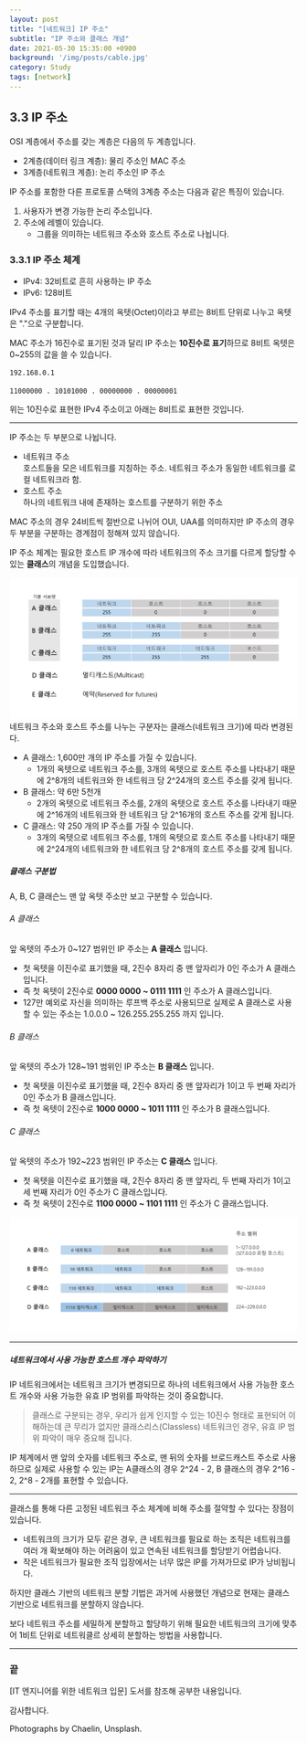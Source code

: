 ```yaml
---
layout: post
title: "[네트워크] IP 주소"
subtitle: "IP 주소와 클래스 개념"
date: 2021-05-30 15:35:00 +0900
background: '/img/posts/cable.jpg'
category: Study
tags: [network]
---
```

## 3.3 IP 주소
OSI 계층에서 주소를 갖는 계층은 다음의 두 계층입니다.

* 2계층(데이터 링크 계층): 물리 주소인 MAC 주소
* 3계층(네트워크 계층): 논리 주소인 IP 주소

IP 주소를 포함한 다른 프로토콜 스택의 3계층 주소는 다음과 같은 특징이 있습니다.

1. 사용자가 변경 가능한 논리 주소입니다.
2. 주소에 레벨이 있습니다. 
    * 그룹을 의미하는 네트워크 주소와 호스트 주소로 나뉩니다.

### 3.3.1 IP 주소 체계
* IPv4: 32비트로 흔히 사용하는 IP 주소
* IPv6: 128비트

IPv4 주소를 표기할 때는 4개의 옥텟(Octet)이라고 부르는 8비트 단위로 나누고 옥텟은 "."으로 구분합니다.

MAC 주소가 16진수로 표기된 것과 달리 IP 주소는 **10진수로 표기**하므로 8비트 옥텟은 0~255의 값을 쓸 수 있습니다.

```
192.168.0.1

11000000 . 10101000 . 00000000 . 00000001
```

위는 10진수로 표현한 IPv4 주소이고 아래는 8비트로 표현한 것입니다.

*****

IP 주소는 두 부분으로 나뉩니다.

* 네트워크 주소   
    호스트들을 모은 네트워크를 지칭하는 주소. 네트워크 주소가 동일한 네트워크를 로컬 네트워크라 함.
* 호스트 주소   
    하나의 네트워크 내에 존재하는 호스트를 구분하기 위한 주소

MAC 주소의 경우 24비트씩 절반으로 나뉘어 OUI, UAA를 의미하지만 IP 주소의 경우 두 부분을 구분하는 경계점이 정해져 있지 않습니다.

IP 주소 체계는 필요한 호스트 IP 개수에 따라 네트워크의 주소 크기를 다르게 할당할 수 있는 **클래스**의 개념을 도입했습니다.

<img class="img-fluid" src="/img/posts/inPost/ip address-01.png">
<span class="caption text-muted">네트워크 주소와 호스트 주소를 나누는 구분자는 클래스(네트워크 크기)에 따라 변경된다.</span>

* A 클래스: 1,600만 개의 IP 주소를 가질 수 있습니다.
    * 1개의 옥텟으로 네트워크 주소를, 3개의 옥텟으로 호스트 주소를 나타내기 때문에 2^8개의 네트워크와 한 네트워크 당 2^24개의 호스트 주소를 갖게 됩니다.
* B 클래스: 약 6만 5천개
    * 2개의 옥텟으로 네트워크 주소를, 2개의 옥텟으로 호스트 주소를 나타내기 때문에 2^16개의 네트워크와 한 네트워크 당 2^16개의 호스트 주소를 갖게 됩니다.
* C 클래스: 약 250 개의 IP 주소를 가질 수 있습니다.
    * 3개의 옥텟으로 네트워크 주소를, 1개의 옥텟으로 호스트 주소를 나타내기 때문에 2^24개의 네트워크와 한 네트워크 당 2^8개의 호스트 주소를 갖게 됩니다.

##### 클래스 구분법
A, B, C 클래슨느 맨 앞 옥텟 주소만 보고 구분할 수 있습니다.

###### A 클래스
앞 옥텟의 주소가 0~127 범위인 IP 주소는 **A 클래스** 입니다.

* 첫 옥텟을 이진수로 표기했을 때, 2진수 8자리 중 맨 앞자리가 0인 주소가 A 클래스입니다.
* 즉 첫 옥텟이 2진수로 **0000 0000 ~ 0111 1111** 인 주소가 A 클래스입니다.
* 127만 예외로 자신을 의미하는 루프백 주소로 사용되므로 실제로 A 클래스로 사용할 수 있는 주소는 1.0.0.0 ~ 126.255.255.255 까지 입니다.

###### B 클래스
앞 옥텟의 주소가 128~191 범위인 IP 주소는 **B 클래스** 입니다.

* 첫 옥텟을 이진수로 표기했을 때, 2진수 8자리 중 맨 앞자리가 1이고 두 번째 자리가 0인 주소가 B 클래스입니다.
* 즉 첫 옥텟이 2진수로 **1000 0000 ~ 1011 1111** 인 주소가 B 클래스입니다.

###### C 클래스
앞 옥텟의 주소가 192~223 범위인 IP 주소는 **C 클래스** 입니다.

* 첫 옥텟을 이진수로 표기했을 때, 2진수 8자리 중 맨 앞자리, 두 번째 자리가 1이고 세 번째 자리가 0인 주소가 C 클래스입니다.
* 즉 첫 옥텟이 2진수로 **1100 0000 ~ 1101 1111** 인 주소가 C 클래스입니다.

<img class="img-fluid" src="/img/posts/inPost/ip address-02.png">

*****

##### 네트워크에서 사용 가능한 호스트 개수 파악하기
IP 네트워크에서는 네트워크 크기가 변경되므로 하나의 네트워크에서 사용 가능한 호스트 개수와 사용 가능한 유효 IP 범위를 파악하는 것이 중요합니다.

> 클래스로 구분되는 경우, 우리가 쉽게 인지할 수 있는 10진수 형태로 표현되어 이해하는데 큰 무리가 없지만 클래스리스(Classless) 네트워크인 경우, 유효 IP 범위 파악이 매우 중요해 집니다.

IP 체계에서 맨 앞의 숫자를 네트워크 주소로, 맨 뒤의 숫자를 브로드캐스트 주소로 사용하므로 실제로 사용할 수 있는 IP는 A클래스의 경우 2^24 - 2, B 클래스의 경우 2^16 - 2, 2^8 - 2개를 표현할 수 있습니다.

*****

클래스를 통해 다른 고정된 네트워크 주소 체계에 비해 주소를 절약할 수 있다는 장점이 있습니다.

* 네트워크의 크기가 모두 같은 경우, 큰 네트워크를 필요로 하는 조직은 네트워크를 여러 개 확보해야 하는 어려움이 있고 연속된 네트워크를 할당받기 어렵숩니다.
* 작은 네트워크가 필요한 조직 입장에서는 너무 많은 IP를 가져가므로 IP가 낭비됩니다.

하지만 클래스 기반의 네트워크 분할 기법은 과거에 사용했던 개념으로 현재는 클래스 기반으로 네트워크를 분할하지 않습니다.

보다 네트워크 주소를 세밀하게 분할하고 할당하기 위해 필요한 네트워크의 크기에 맞추어 1비트 단위로 네트워클르 상세히 분할하는 방법을 사용합니다.

*****

### 끝
[IT 엔지니어를 위한 네트워크 입문] 도서를 참조해 공부한 내용입니다.

감사합니다.

<p class = "placeholder">Photographs by Chaelin, Unsplash.</p>
